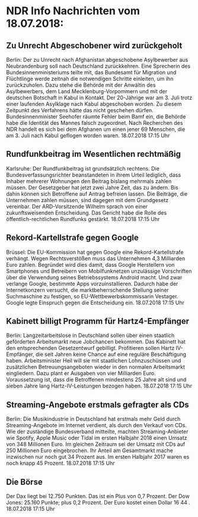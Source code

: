 # NDR Info Nachrichten vom 18.07.2018:


## Zu Unrecht Abgeschobener wird zurückgeholt
Berlin: Der zu Unrecht nach Afghanistan abgeschobene Asylbewerber aus Neubrandenburg soll nach Deutschland zurückkehren. Eine Sprecherin des Bundesinnenministeriums teilte mit, das Bundesamt für Migration und Flüchtlinge werde zeitnah die notwendigen Schritte einleiten, um ihn zurückzuholen. Dazu stehe die Behörde mit der Anwältin des Asylbewerbers, dem Land Mecklenburg-Vorpommern und mit der deutschen Botschaft in Kabul in Kontakt. Der 20-Jährige war am 3. Juli trotz einer laufenden Asylklage nach Kabul abgeschoben worden. Zu diesem Zeitpunkt des Verfahrens hätte das nicht geschehen dürfen. Bundesinnenminister Seehofer räumte Fehler beim Bamf ein, die Behörde habe die Identität des Mannes falsch zugeordnet. Nach Recherchen des NDR handelt es sich bei dem Afghanen um einen jener 69 Menschen, die am 3. Juli nach Kabul geflogen worden waren. 18.07.2018 17:15 Uhr 

## Rundfunkbeitrag im Wesentlichen rechtmäßig
Karlsruhe: Der Rundfunkbeitrag ist grundsätzlich rechtens. Die Bundesverfassungsrichter beanstandeten in ihrem Urteil lediglich, dass Inhaber mehrerer Wohnungen den Beitrag bislang mehrmals zahlen müssen. Der Gesetzgeber hat jetzt zwei Jahre Zeit, das zu ändern. Bis dahin können sich Betroffene auf Antrag befreien lassen. Die Beiträge, die Unternehmen zahlen müssen, sind dagegen mit dem Grundgesetz vereinbar. Der ARD-Vorsitzende Wilhelm sprach von einer zukunftsweisenden Entscheidung. Das Gericht habe die Rolle des öffentlich-rechtlichen Rundfunks gestärkt. 18.07.2018 17:15 Uhr 

## Rekord-Kartellstrafe gegen Google
Brüssel: Die EU-Kommission hat gegen Google eine Rekord-Kartellstrafe verhängt. Wegen Rechtsverstößen muss das Unternehmen 4,3 Milliarden Euro zahlen. Begründet wird dies damit, dass Google Herstellern von Smartphones und Betreibern von Mobilfunknetzen unzulässige Vorschriften über die Verwendung seines Betriebssystems Android macht. Und zwar verlange Google, bestimmte Apps vorzuinstallieren. Dadurch habe der Internetkonzern versucht, die marktbeherrschende Stellung seiner Suchmaschine zu festigen, so EU-Wettbewerbskommissarin Vestager. Google legte Einspruch gegen die Entscheidung ein. 18.07.2018 17:15 Uhr 

## Kabinett billigt Programm für Hartz4-Empfänger
Berlin: Langzeitarbeitslose in Deutschland sollen über einen staatlich geförderten Arbeitsmarkt neue Jobchancen bekommen. Das Kabinett hat den entsprechenden Gesetzentwurf gebilligt. Profitieren sollen Hartz IV-Empfänger, die seit Jahren keine Chance auf eine reguläre Beschäftigung haben. Arbeitsminister Heil will sie mit staatlichen Lohnzuschüssen und zusätzlichen Betreuungsangeboten wieder in den normalen Arbeitsmarkt eingliedern. Dazu plant er Ausgaben von vier Milliarden Euro. Voraussetzung ist, dass die Betroffenen mindestens 25 Jahre alt sind und sieben Jahre lang Hartz-IV-Leistungen bezogen haben. 18.07.2018 17:15 Uhr 

## Streaming-Angebote erstmals gefragter als CDs
Berlin: Die Musikindustrie in Deutschland hat erstmals mehr Geld durch Streaming-Angebote im Internet verdient, als durch den Verkauf von CDs. Wie der zuständige Bundesverband mitteilte, machten Streaming-Anbieter wie Spotify, Apple Music oder Tidal im ersten Halbjahr 2018 einen Umsatz von 348 Millionen Euro. Im gleichen Zeitraum sei der Umsatz mit CDs auf 250 Millionen Euro eingebrochen. Ihr Anteil am Gesamtmarkt mache inzwischen nur noch gut 34 Prozent aus. Im ersten Halbjahr 2017 waren es noch knapp 45 Prozent. 18.07.2018 17:15 Uhr 

## Die Börse
Der Dax liegt bei  12.750  Punkten. Das ist ein Plus von  0,7  Prozent. Der Dow Jones:  25.160  Punkte; plus  0,2  Prozent. Der Euro kostet einen Dollar  16 44 . 18.07.2018 17:15 Uhr 

